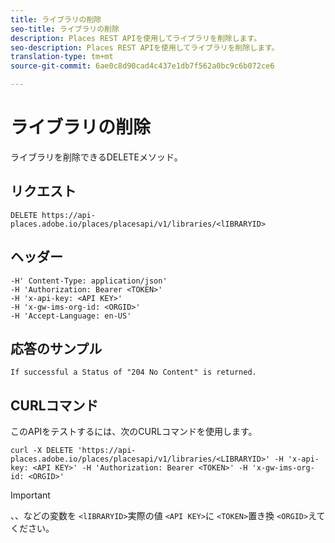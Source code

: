 ```yaml
---
title: ライブラリの削除
seo-title: ライブラリの削除
description: Places REST APIを使用してライブラリを削除します。
seo-description: Places REST APIを使用してライブラリを削除します。
translation-type: tm+mt
source-git-commit: 6ae0c8d90cad4c437e1db7f562a0bc9c6b072ce6

---
```



# ライブラリの削除

ライブラリを削除できるDELETEメソッド。

## リクエスト

```text
DELETE https://api-places.adobe.io/places/placesapi/v1/libraries/<lIBRARYID>
```

## ヘッダー

```text
-H' Content-Type: application/json'  
-H 'Authorization: Bearer <TOKEN>'  
-H 'x-api-key: <API KEY>'  
-H 'x-gw-ims-org-id: <ORGID>'  
-H 'Accept-Language: en-US'
```

## 応答のサンプル

```text
If successful a Status of "204 No Content" is returned.
```

## CURLコマンド

このAPIをテストするには、次のCURLコマンドを使用します。

```text
curl -X DELETE 'https://api-places.adobe.io/places/placesapi/v1/libraries/<LIBRARYID>' -H 'x-api-key: <API KEY>' -H 'Authorization: Bearer <TOKEN>' -H 'x-gw-ims-org-id: <ORGID>'
```

>[!IMPORTANT]
>
>、、などの変数を `<lIBRARYID>`実際の値 `<API KEY>`に `<TOKEN>`置き換 `<ORGID>`えてください。

